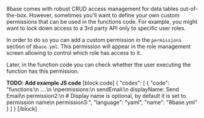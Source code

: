 8base comes with robust CRUD access management for data tables out-of-the-box. However, sometimes you'll want to define your own custom permissions that can be used in the functions code. For example, you might want to lock down access to a 3rd party API only to specific user roles.

In order to do so you can add a custom permission in the `permissions` section of `8base.yml`. This permission will appear in the role management screen allowing to control which role has access to it. 

Later, in the function code you can check whether the user executing the function has this permission.

**TODO: Add example JS code**
[block:code]
{
  "codes": [
    {
      "code": "functions:\n  ....\n  \npermissions:\n  sendEmail:\n    displayName: Send Email\n  permission2:\n    # Display name is optional, by default it is set to permission name\n  permission3:",
      "language": "yaml",
      "name": "8base.yml"
    }
  ]
}
[/block]
